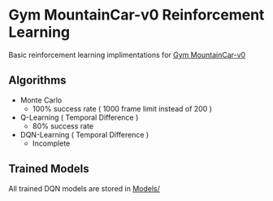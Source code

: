 # Gym MountainCar-v0 Reinforcement Learning
Basic reinforcement learning implimentations for [Gym MountainCar-v0](https://github.com/openai/gym/wiki/MountainCar-v0)
## Algorithms
- Monte Carlo
  - 100% success rate ( 1000 frame limit instead of 200 )
- Q-Learning ( Temporal Difference )
  - 80% success rate
- DQN-Learning ( Temporal Difference )
  - Incomplete

## Trained Models
All trained DQN models are stored in [Models/](https://github.com/iamPres/mountain-car-RL/tree/DQN-learning/Models)

